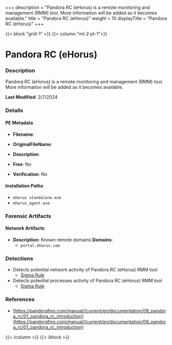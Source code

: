 +++
description = "Pandora RC (eHorus) is a remote monitoring and management (RMM) tool. More information will be added as it becomes available."
title = "Pandora RC (eHorus)"
weight = 10
displayTitle = "Pandora RC (eHorus)"
+++


{{< block "grid-1" >}}
{{< column "mt-2 pt-1">}}

# Pandora RC (eHorus)


### Description

Pandora RC (eHorus) is a remote monitoring and management (RMM) tool. More information will be added as it becomes available.



**Last Modified**: 2/7/2024

### Details


#### PE Metadata
- **Filename**: 
- **OriginalFileName**: 
- **Description**: 


- **Free**: No

- **Verification**: No




#### Installation Paths
- `ehorus standalone.exe`
- `ehorus_agent.exe`

### Forensic Artifacts




#### Network Artifacts
- **Description**: Known remote domains  **Domains**:
    - `portal.ehorus.com`


### Detections
- Detects potential network activity of Pandora RC (eHorus) RMM tool
  - [Sigma Rule](https://github.com/magicsword-io/LOLRMM/blob/main/detections/sigma/pandora_rc__ehorus__network_sigma.yml)
- Detects potential processes activity of Pandora RC (eHorus) RMM tool
  - [Sigma Rule](https://github.com/magicsword-io/LOLRMM/blob/main/detections/sigma/pandora_rc__ehorus__processes_sigma.yml)

### References
- [https://pandorafms.com/manual/!current/en/documentation/09_pandora_rc/01_pandora_rc_introduction](https://pandorafms.com/manual/!current/en/documentation/09_pandora_rc/01_pandora_rc_introduction)



{{< /column >}}
{{< /block >}}
